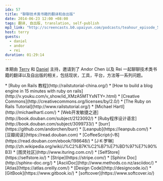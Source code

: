 ```yaml
---
idx: 57
title: "聊聊技术类书籍的翻译和自出版"
date: 2014-06-23 12:00 +08:00
tags: 翻译, 自出版, translation, self-publish
mp3_link: "http://screencasts.b0.upaiyun.com/podcasts/teahour_episode_57.m4a"
host: terry
guests:
  - daniel
  - andor
  - rei
duration: 01:29:14
---
```

本期由 [Terry](http://weibo.com/poshboytl) 和 [Daniel](http://weibo.com/lgn21st) 主持，邀请到了 Andor Chen 以及 Rei 一起聊聊技术类书籍的翻译以及自出版的相关，包括现状，工具，平台，方法等一系列问题。


<section class="notes" markdown="1">
* [Ruby on Rails 教程](http://railstutorial-china.org/)
* [How to build a blog engine in 15 minutes with ruby on rails](http://v.youku.com/v_show/id_XMzA5MTYxNTY=.html)
* [Creative Commons](http://creativecommons.org/licenses/by/2.0/)
* [The Ruby on Rails Tutorial](http://www.railstutorial.org/)
* [Michael Hartl](http://michaelhartl.com/)
* [Web开发敏捷之道](http://book.douban.com/subject/2123092/)
* [Ruby程序设计语言](http://book.douban.com/subject/3099733/)
* [burr](https://github.com/andorchen/burr)
* [Leanpub](https://leanpub.com/)
* [豆瓣阅读](https://read.douban.com)
* [CoffeeScript小书](https://read.douban.com/ebook/198648/)
* [J·K·罗琳](http://zh.wikipedia.org/wiki/J%C2%B7K%C2%B7%E7%BD%97%E7%90%B3)
* [图灵社区](http://www.ituring.com.cn/)
* [SelfStore](https://selfstore.io/)
* [Stripe](https://stripe.com/)
* [Sphinx Doc](http://sphinx-doc.org/)
* [AsciiDoc](http://www.methods.co.nz/asciidoc/)
* [Atlas](https://atlas.oreilly.com/)
* [Design Code](http://designcode.io/)
* [GitBook](https://www.gitbook.io/)
* [softcover](https://www.softcover.io/)
</section>
